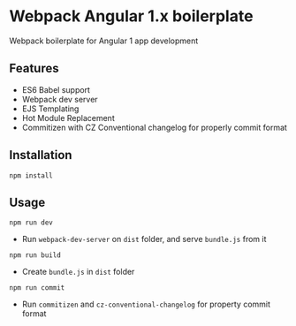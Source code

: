
# Webpack Angular 1.x boilerplate

Webpack boilerplate for Angular 1 app development

## Features

* ES6 Babel support
* Webpack dev server
* EJS Templating
* Hot Module Replacement
* Commitizen with CZ Conventional changelog for properly commit format

## Installation 

```
npm install
```

## Usage

```
npm run dev
```

- Run `webpack-dev-server` on `dist` folder, and serve `bundle.js` from it

```
npm run build
```

- Create `bundle.js` in `dist` folder

```
npm run commit
```

- Run `commitizen` and `cz-conventional-changelog` for property commit format





